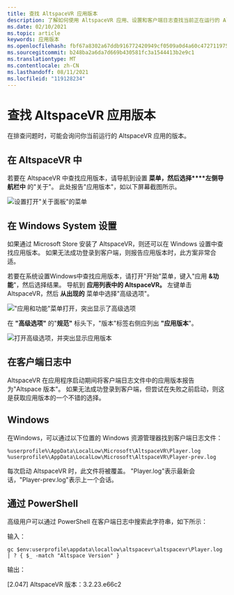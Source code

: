 ```yaml
---
title: 查找 AltspaceVR 应用版本
description: 了解如何使用 AltspaceVR 应用、设置和客户端日志查找当前正在运行的 AltspaceVR 版本。
ms.date: 02/10/2021
ms.topic: article
keywords: 应用版本
ms.openlocfilehash: fbf67a8302a67ddb916772420949cf0509a0d4a60c472711975c651862438b93
ms.sourcegitcommit: b248ba2a6da7d669b430581fc3a1544413b2e9c1
ms.translationtype: MT
ms.contentlocale: zh-CN
ms.lasthandoff: 08/11/2021
ms.locfileid: "119128234"
---
```

# <a name="finding-the-altspacevr-app-version"></a>查找 AltspaceVR 应用版本

在排查问题时，可能会询问你当前运行的 AltspaceVR 应用的版本。

## <a name="in-altspacevr"></a>在 AltspaceVR 中

若要在 AltspaceVR 中查找应用版本，请导航到设置 **菜单，然后选择****左侧导航栏中** 的"关于"。 此处报告"应用版本"，如以下屏幕截图所示。

![设置打开"关于面板"的菜单](images/app-version-img-01.png)

## <a name="in-windows-system-settings"></a>在 Windows System 设置

如果通过 Microsoft Store 安装了 AltspaceVR，则还可以在 Windows 设置中查找应用版本。  如果无法成功登录到客户端，则报告应用版本时，此方案非常合适。

若要在系统设置Windows中查找应用版本，请打开"开始"菜单，键入"应用 **&功能**"，然后选择结果。 导航到 **应用列表中的 AltspaceVR。** 左键单击 AltspaceVR，然后 **从出现的** 菜单中选择"高级选项"。

!["应用和功能"菜单打开，突出显示了高级选项](images/app-version-img-02.png)

在 **"高级选项"** 的"**规范"** 标头下，"版本"标签右侧应列出 **"应用版本**"。 

![打开高级选项，并突出显示应用版本](images/app-version-img-03.png)

## <a name="in-client-logs"></a>在客户端日志中

AltspaceVR 在应用程序启动期间将客户端日志文件中的应用版本报告为"Altspace 版本"。 如果无法成功登录到客户端，但尝试在失败之前启动，则这是获取应用版本的一个不错的选择。

## <a name="windows"></a>Windows

在Windows，可以通过以下位置的 Windows 资源管理器找到客户端日志文件：

```
%userprofile%\AppData\LocalLow\Microsoft\AltspaceVR\Player.log
%userprofile%\AppData\LocalLow\Microsoft\AltspaceVR\Player-prev.log
```

每次启动 AltspaceVR 时，此文件将被覆盖。 "Player.log"表示最新会话，"Player-prev.log"表示上一个会话。

## <a name="via-powershell"></a>通过 PowerShell

高级用户可以通过 PowerShell 在客户端日志中搜索此字符串，如下所示：

输入：

```
gc $env:userprofile\appdata\locallow\altspacevr\altspacevr\Player.log | ? { $_ -match "Altspace Version" }
```

输出：

[2.047] AltspaceVR 版本：3.2.23.e66c2